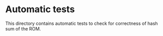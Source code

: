 # Automatic tests

This directory contains automatic tests to check for correctness of hash sum of the ROM.
